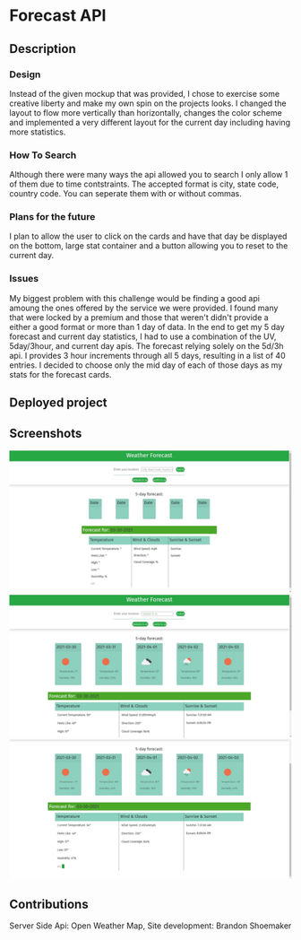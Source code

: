 # Forecast API

## Description

### Design

Instead of the given mockup that was provided, I chose to exercise some creative liberty and make my own spin on the projects looks. I changed the layout to flow more vertically than horizontally, changes the color scheme and implemented a very different layout for the current day including having more statistics.

### How To Search

Although there were many ways the api allowed you to search I only allow 1 of them due to time contstraints. The accepted format is city, state code, country code. You can seperate them with or without commas.

### Plans for the future

I plan to allow the user to click on the cards and have that day be displayed on the bottom, large stat container and a button allowing you to reset to the current day.

### Issues

My biggest problem with this challenge would be finding a good api amoung the ones offered by the service we were provided. I found many that were locked by a premium and those that weren't didn't provide a either a good format or more than 1 day of data. In the end to get my 5 day forecast and current day statistics, I had to use a combination of the UV, 5day/3hour, and current day apis. The forecast relying solely on the 5d/3h api. I provides 3 hour increments through all 5 days, resulting in a list of 40 entries. I decided to choose only the mid day of each of those days as my stats for the forecast cards.

## Deployed project



## Screenshots
![](./assets/screenshots/Capture.JPG)
![](./assets/screenshots/Capture2.JPG)
![](./assets/screenshots/Capture3.JPG)

## Contributions
Server Side Api: Open Weather Map, Site development: Brandon Shoemaker


